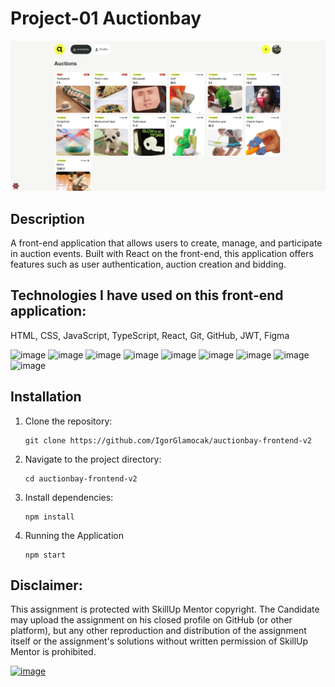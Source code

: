 # Project-01 Auctionbay
![Auctions page screenshot](assets/auctions.png)

## Description
A front-end application that allows users to create, manage, and participate in auction events. Built with React on the front-end, this application offers features such as user authentication, auction creation and bidding.


## Technologies I have used on this front-end application:

HTML, CSS, JavaScript, TypeScript, React, Git, GitHub, JWT, Figma

<img alt="image" src="https://cdn-icons-png.freepik.com/512/919/919827.png" width="30px" /> <img alt="image" src="https://cdn-icons-png.freepik.com/512/5968/5968242.png" width="30px" /> <img alt="image" src="https://brotherants.com/skillupmentor/images/image17.png" width="30px" /> <img alt="image" src="https://brotherants.com/skillupmentor/images/image4.png" width="30px" /> <img alt="image" src="https://upload.wikimedia.org/wikipedia/commons/thumb/a/a7/React-icon.svg/2300px-React-icon.svg.png" width="30px" /> <img alt="image" src="https://brotherants.com/skillupmentor/images/image2.png" width="30px" /> <img alt="image" src="https://brotherants.com/skillupmentor/images/image10.png" width="30px" /> <img alt="image" src="https://brotherants.com/skillupmentor/images/image14.png" width="30px" /> <img alt="image" src="https://static-00.iconduck.com/assets.00/apps-figma-icon-2048x2048-ctjj5ab7.png" width="30px" />


## Installation
1. Clone the repository:
   ```
   git clone https://github.com/IgorGlamocak/auctionbay-frontend-v2
   ```
2. Navigate to the project directory:
   ```
   cd auctionbay-frontend-v2
   ```
3. Install dependencies:
   ```
   npm install
   ```

4. Running the Application
   ```
   npm start
   ```

## Disclaimer:

This assignment is protected with SkillUp Mentor copyright. The Candidate may upload the assignment on his closed profile on GitHub (or other platform), but any other reproduction and distribution of the assignment itself or the assignment's solutions without written permission of SkillUp Mentor is prohibited.

<a href="https://skillupmentor.com/">
    <img alt="image" src="https://skillupmentor.com/media/skillupmentorLogoArrowsVertical.png" width="180px" />
</a>
